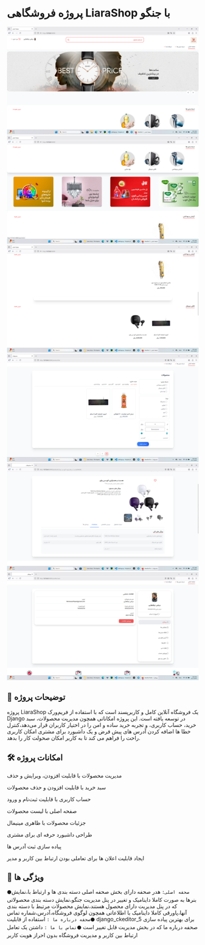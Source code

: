 # پروژه فروشگاهی LiaraShop با جنگو

![توضیح تصویر](docs/image/Screenshot%202025-09-17%20020448.png)
![توضیح تصویر](docs/image/Screenshot%202025-09-17%20020602.png)
![توضیح تصویر](docs/image/Screenshot%202025-09-17%20020624.png)
![توضیح تصویر](docs/image/Screenshot%202025-09-17%20020645.png)
![توضیح تصویر](docs/image/Screenshot%202025-09-17%20020743.png)
![توضیح تصویر](docs/image/Screenshot%202025-09-17%20020810.png)

## 📌 توضیحات پروژه
پروژه LiaraShop یک فروشگاه آنلاین کامل و کاربرپسند است که با استفاده از فریم‌ورک Django در  توسعه یافته است. این پروژه امکاناتی همچون مدیریت محصولات، سبد خرید، حساب کاربری، و تجربه خرید ساده و امن را در اختیار کاربران قرار می‌دهد،کنترل خطا ها اضافه کردن آدرس های پیش فرض و یک داشبورد برای مشتری امکان کاربری راحت را فراهم می کند تا به کاربر امکان صحولت کار را بدهد.


## 🛠️ امکانات پروژه

مدیریت محصولات با قابلیت افزودن، ویرایش و حذف  

سبد خرید با قابلیت افزودن و حذف محصولات

حساب کاربری با قابلیت ثبت‌نام و ورود

صفحه اصلی با لیست محصولات

جزئیات محصولات با ظاهری مینیمال 

طراحی داشبورد حرفه ای برای مشتری

پیاده سازی ثبت آدرس ها 

ایجاد قابلیت اعلان ها برای تعاملی بودن ارتباط بین کاربر و مدیر

## 🚀 ویژگی ها
```⚫صحفه اصلی:```
هدر صحفه دارای بخش صحفه اصلی دسته بندی ها و ارتباط با،نمایش بنرها به صورت کاملا داینامیک و تغییر در پنل مدیریت جنگو،نمایش دسته بندی محصولاتی که در پنل مدیریت دارای محصول هستند،نمایش محصولات مرتبط با دسته بندی آنها،پاورقی کاملا داینامیک با اطلاعاتی همچون لوگوی فروشگاه،آدرس،شماره تماس
```⚫صحفه درباره ما :```
استفاده از قابلیت django_ckeditor_5 برای بهترین پیاده سازی صحفه درباره ما که در بخش مدیریت قابل تغییر است 
```⚫تماس با ما :```
داشتن یک تعامل ارتباط بین کاربر و مدیریت فروشگاه بدون احراز هویت کاربر 
